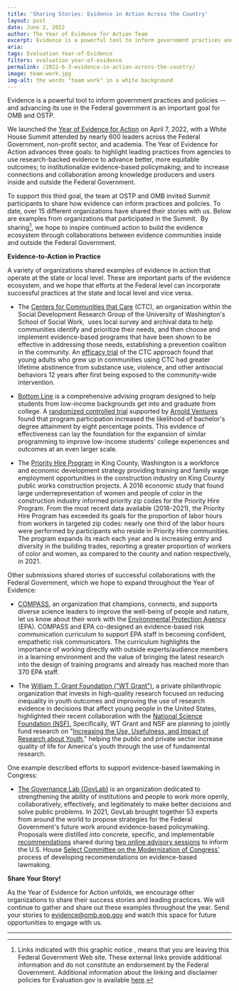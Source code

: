 ```yaml
---
title: 'Sharing Stories: Evidence in Action Across the Country'
layout: post
date: June 2, 2022
author: The Year of Evidence for Action Team
excerpt: Evidence is a powerful tool to inform government practices and policies – and advancing its use in the Federal government is an important goal for OMB and OSTP.
aria: 
tags: Evaluation Year-of-Evidence
filters: evaluation year-of-evidence
permalink: /2022-6-3-evidence-in-action-across-the-country/
image: team-work.jpg
img-alt: the words "team work" in a white background
---
```


Evidence is a powerful tool to inform government practices and policies -- and advancing its use in the Federal government is an important goal for OMB and OSTP.

We launched the [Year of Evidence for Action]({{site.baseurl}}/2022-4-7-year-of-evidence-for-action/) on April 7, 2022, with a White House Summit attended by nearly 600 leaders across the Federal Government, non-profit sector, and academia. The Year of Evidence for Action advances three goals: to highlight leading practices from agencies to use research-backed evidence to advance better, more equitable outcomes; to institutionalize evidence-based policymaking; and to increase connections and collaboration among knowledge producers and users inside and outside the Federal Government.

To support this third goal, the team at OSTP and OMB invited Summit participants to share how evidence can inform practices and policies. To date, over 15 different organizations have shared their stories with us. Below are examples from organizations that participated in the Summit.  By sharing[^1], we hope to inspire continued action to build the evidence ecosystem through collaborations between evidence communities inside and outside the Federal Government.

**Evidence-to-Action in Practice**

A variety of organizations shared examples of evidence in action that operate at the state or local level. These are important parts of the evidence ecosystem, and we hope that efforts at the Federal level can incorporate successful practices at the state and local level and vice versa. 

- The [Centers for Communities that Care](https://www.communitiesthatcare.net/about/) (CTC), an organization within the Social Development Research Group of the University of Washington's School of Social Work,  uses local survey and archival data to help communities identify and prioritize their needs, and then choose and implement evidence-based programs that have been shown to be effective in addressing those needs, establishing a prevention coalition in the community. An [efficacy trial](https://link.springer.com/article/10.1007/s11121-021-01218-7) of the CTC approach found that young adults who grew up in communities using CTC had greater lifetime abstinence from substance use, violence, and other antisocial behaviors 12 years after first being exposed to the community-wide intervention.

- [Bottom Line](https://evidencebasedprograms.org/programs/bottom-line/) is a comprehensive advising program designed to help students from low-income backgrounds get into and graduate from college. A [randomized controlled trial](https://www.edworkingpapers.com/ai21-481) supported by [Arnold Ventures](https://www.arnoldventures.org/) found that program participation increased the likelihood of bachelor's degree attainment by eight percentage points. This evidence of effectiveness can lay the foundation for the expansion of similar programming to improve low-income students' college experiences and outcomes at an even larger scale.  

- The [Priority Hire Program](https://kingcounty.gov/depts/finance-business-operations/business-development-contract-compliance/programs/PriorityHire.aspx) in King County, Washington is a workforce and economic development strategy providing training and family wage employment opportunities in the construction industry on King County public works construction projects. A 2016 economic study that found large underrepresentation of women and people of color in the construction industry informed priority zip codes for the Priority Hire Program. From the most recent data available (2018-2021), the Priority Hire Program has exceeded its goals for the proportion of labor hours from workers in targeted zip codes: nearly one third of the labor hours were performed by participants who reside in Priority Hire communities. The program expands its reach each year and is increasing entry and diversity in the building trades, reporting a greater proportion of workers of color and women, as compared to the county and nation respectively, in 2021.

Other submissions shared stories of successful collaborations with the Federal Government, which we hope to expand throughout the Year of Evidence:

- [COMPASS](https://www.compassscicomm.org/), an organization that champions, connects, and supports diverse science leaders to improve the well-being of people and nature, let us know about their work with the [Environmental Protection Agency](https://www.epa.gov/) (EPA). COMPASS and EPA co-designed an evidence-based risk communication curriculum to support EPA staff in becoming confident, empathetic risk communicators. The curriculum highlights the importance of working directly with outside experts/audience members in a learning environment and the value of bringing the latest research into the design of training programs and already has reached more than 370 EPA staff.

- The [William T. Grant Foundation ("WT Grant")](http://wtgrantfoundation.org/), a private philanthropic organization that invests in high-quality research focused on reducing inequality in youth outcomes and improving the use of research evidence in decisions that affect young people in the United States, highlighted their recent collaboration with the [National Science Foundation (NSF).](https://www.nsf.gov/) Specifically, WT Grant and NSF are planning to jointly fund research on "[Increasing the Use, Usefulness, and Impact of Research about Youth](https://www.nsf.gov/news/news_summ.jsp?cntn_id=304146&org=SBE&from=news)," helping the public and private sector increase quality of life for America's youth through the use of fundamental research.

One example described efforts to support evidence-based lawmaking in Congress:

- [The Governance Lab (GovLab)](https://thegovlab.org/) is an organization dedicated to strengthening the ability of institutions and people to work more openly, collaboratively, effectively, and legitimately to make better decisions and solve public problems. In 2021, GovLab brought together 53 experts from around the world to propose strategies for the Federal Government's future work around evidence-based policymaking. Proposals were distilled into concrete, specific, and implementable [recommendations](https:/modernization.smartercrowdsourcing.org/recommendations.html) shared during [two online advisory sessions](https:/modernization.smartercrowdsourcing.org/) to inform the U.S. House [Select Committee on the Modernization of Congress'](https:/modernization.smartercrowdsourcing.org/) process of developing recommendations on evidence-based lawmaking.

**Share Your Story!**

As the Year of Evidence for Action unfolds, we encourage other organizations to share their success stories and leading practices. We will continue to gather and share out these examples throughout the year. Send your stories to <evidence@omb.eop.gov> and watch this space for future opportunities to engage with us.

* * * * *

[^1]: Links indicated with this graphic notice<span class="usa-link--external"></span> , means that you are leaving this Federal Government Web site. These external links provide additional information and do not constitute an endorsement by the Federal Government. Additional information about the linking and disclaimer policies for Evaluation.gov is available [here](https://www.gsa.gov/website-information/website-policies).